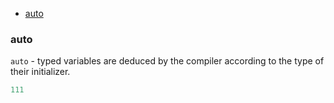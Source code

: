 - [auto](#auto)


### auto
`auto` - typed variables are deduced by the compiler according to the type of their initializer.

```c++
111
```
